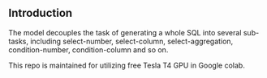 ## Introduction



The model decouples the task of generating a whole SQL into several sub-tasks, including select-number, select-column, select-aggregation, condition-number, condition-column and so on.

This repo is maintained for utilizing free Tesla T4 GPU in Google colab.

